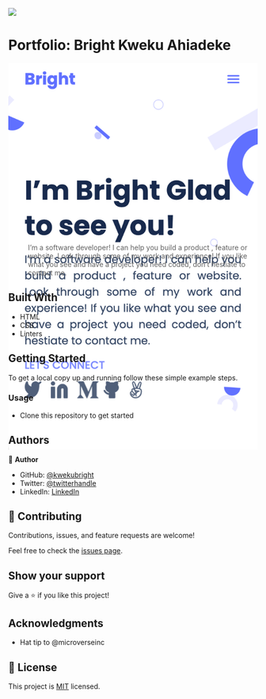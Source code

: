 ![](https://img.shields.io/badge/Microverse-blueviolet)

# Portfolio: Bright Kweku Ahiadeke

<div style="height: 350px">

  ![screenshot](./images/screenshot.png)
  
</div>

> I’m a software developer! I can help you build a product , feature or website. Look through some of my work and experience! If you like what you see and have a project you need coded, don’t hestiate to contact me.


## Built With

- HTML
- CSS
- Linters

## Getting Started

To get a local copy up and running follow these simple example steps.

### Usage

- Clone this repository to get started

## Authors

👤 **Author**

- GitHub: [@kwekubright](https://github.com/kwekubright)
- Twitter: [@twitterhandle](https://twitter.com/kwekubright_)
- LinkedIn: [LinkedIn](https://linkedin.com/in/kwekubright)

## 🤝 Contributing

Contributions, issues, and feature requests are welcome!

Feel free to check the [issues page](../../issues/).

## Show your support

Give a ⭐️ if you like this project!

## Acknowledgments

- Hat tip to @microverseinc


## 📝 License

This project is [MIT](./MIT.md) licensed.